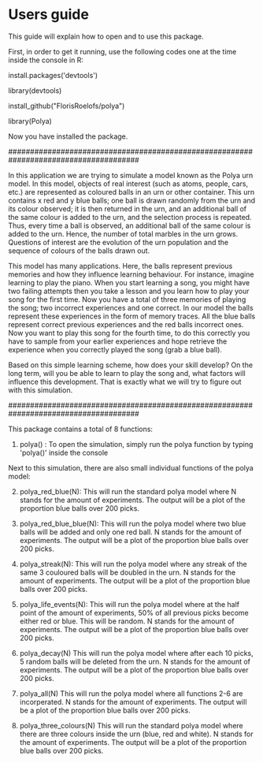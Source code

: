 # Users guide

This guide will explain how to open and to use this package.

First, in order to get it running, use the following codes one at the time inside the console in R:

  install.packages('devtools')

  library(devtools)

  install_github("FlorisRoelofs/polya")

  library(Polya)

Now you have installed the package.

######################################################################################

In this application we are trying to simulate a model known as the Polya urn model. In this model, objects of real interest (such as atoms, people, cars, etc.) are represented as coloured balls in an urn or other container. This urn contains x red and y blue balls; one ball is drawn randomly from the urn and its colour observed; it is then returned in the urn, and an additional ball of the same colour is added to the urn, and the selection process is repeated. Thus, every time a ball is observed, an additional ball of the same colour is added to the urn. Hence, the number of total marbles in the urn grows. Questions of interest are the evolution of the urn population and the sequence of colours of the balls drawn out. 

This model has many applications. Here, the balls represent previous memories and how they influence learning behaviour. For instance, imagine learning to play the piano. When you start learning a song, you might have two failing attempts then you take a lesson and you learn how to play your song for the first time. Now you have a total of three memories of playing the song; two incorrect experiences and one correct. In our model the balls represent these experiences in the form of memory traces. All the blue balls represent correct previous experiences and the red balls incorrect ones. Now you want to play this song for the fourth time, to do this correctly you have to sample from your earlier experiences and hope retrieve the experience when you correctly played the song (grab a blue ball). 

Based on this simple learning scheme, how does your skill develop? On the long term, will you be able to learn to play the song and, what factors will influence this development. That is exactly what we will try to figure out with this simulation.

######################################################################################

This package contains a total of 8 functions:

1. polya() : 
To open the simulation, simply run the polya function by typing 'polya()' inside the console

Next to this simulation, there are also small individual functions of the polya model:

2. polya_red_blue(N):
This will run the standard polya model where N stands for the amount of experiments. The output will be a plot of the proportion blue balls over 200 picks.

3. polya_red_blue_blue(N):
This will run the polya model where two blue balls will be added and only one red ball. N stands for the amount of experiments. The output will be a plot of the proportion blue balls over 200 picks.

4. polya_streak(N):
This will run the polya model where any streak of the same 3 couloured balls will be doubled in the urn. N stands for the amount of experiments. The output will be a plot of the proportion blue balls over 200 picks.

5. polya_life_events(N):
This will run the polya model where at the half point of the amount of experiments, 50% of all previous picks become either red or blue. This will be random. N stands for the amount of experiments. The output will be a plot of the proportion blue balls over 200 picks.

6. polya_decay(N)
This will run the polya model where after each 10 picks, 5 random balls will be deleted from the urn. N stands for the amount of experiments. The output will be a plot of the proportion blue balls over 200 picks.

7. polya_all(N)
This will run the polya model where all functions 2-6 are incorperated. N stands for the amount of experiments. The output will be a plot of the proportion blue balls over 200 picks.

8. polya_three_colours(N)
This will run the standard polya model where there are three colours inside the urn (blue, red and white). N stands for the amount of experiments. The output will be a plot of the proportion blue balls over 200 picks.











